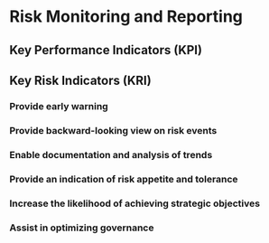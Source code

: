 # Risk Monitoring and Reporting

## Key Performance Indicators (KPI)

## Key Risk Indicators (KRI) 

### Provide early warning 

### Provide backward-looking view on risk events

### Enable documentation and analysis of trends 

### Provide an indication of risk appetite and tolerance 

### Increase the likelihood of achieving strategic objectives

### Assist in optimizing governance
